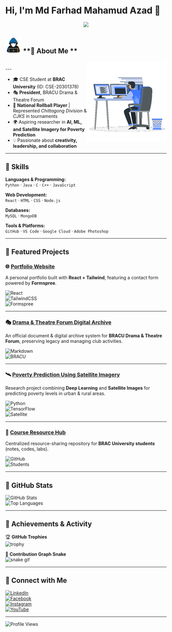 # Hi, I'm Md Farhad Mahamud Azad 👋  

<p align="center">
  <a href="https://github.com/DenverCoder1/readme-typing-svg"><img src="https://readme-typing-svg.herokuapp.com?font=Time+New+Roman&color=cyan&size=25&center=true&vCenter=true&width=600&height=100&lines=Assalamu+O+Alaikum+Warahmatullah;"></a>
</p>

## <picture><img src = "https://github.com/mfarhadma/mfarhadma/blob/main/gif/about_me.gif" width = 50px></picture> **🔹 About Me **

<picture> <img align="right" src="https://github.com/mfarhadma/mfarhadma/blob/main/gif/Right_Side.gif" width = 250px></picture>

<br>
---

- 🎓 CSE Student at **BRAC University** (ID: CSE-20301378)  
- 🎭 **President**, BRACU Drama & Theatre Forum  
- 🏑 **National Rollball Player** | Represented *Chittagong Division* & *CJKS* in tournaments  
- 🌍 Aspiring researcher in **AI, ML, and Satellite Imagery for Poverty Prediction**  
- 💡 Passionate about **creativity, leadership, and collaboration**  

---

## 🔹 Skills  

**Languages & Programming:**  
`Python` · `Java` · `C` · `C++` · `JavaScript`  

**Web Development:**  
`React` · `HTML` · `CSS` · `Node.js`  

**Databases:**  
`MySQL` · `MongoDB`  

**Tools & Platforms:**  
`GitHub` · `VS Code` · `Google Cloud` · `Adobe Photoshop`  

---

## 🔹 Featured Projects  

### 🌐 [Portfolio Website](https://github.com/farhad-azad/portfolio)  
A personal portfolio built with **React + Tailwind**, featuring a contact form powered by **Formspree**.  

![React](https://img.shields.io/badge/React-20232A?style=for-the-badge&logo=react&logoColor=61DAFB)  
![TailwindCSS](https://img.shields.io/badge/Tailwind_CSS-38B2AC?style=for-the-badge&logo=tailwind-css&logoColor=white)  
![Formspree](https://img.shields.io/badge/Formspree-FF4B2B?style=for-the-badge&logoColor=white)  

---

### 🎭 [Drama & Theatre Forum Digital Archive](https://github.com/farhad-azad/budtf-archive)  
An official document & digital archive system for **BRACU Drama & Theatre Forum**, preserving legacy and managing club activities.  

![Markdown](https://img.shields.io/badge/Markdown-000000?style=for-the-badge&logo=markdown&logoColor=white)  
![BRACU](https://img.shields.io/badge/BRACU-Drama%20Forum-blueviolet?style=for-the-badge)  

---

### 🛰 [Poverty Prediction Using Satellite Imagery](https://github.com/farhad-azad/poverty-prediction-ml)  
Research project combining **Deep Learning** and **Satellite Images** for predicting poverty levels in urban & rural areas.  

![Python](https://img.shields.io/badge/Python-3776AB?style=for-the-badge&logo=python&logoColor=white)  
![TensorFlow](https://img.shields.io/badge/TensorFlow-FF6F00?style=for-the-badge&logo=tensorflow&logoColor=white)  
![Satellite](https://img.shields.io/badge/Satellite_Imagery-2C3E50?style=for-the-badge)  

---

### 📘 [Course Resource Hub](https://github.com/farhad-azad/bracu-course-resource)  
Centralized resource-sharing repository for **BRAC University students** (notes, codes, labs).  

![GitHub](https://img.shields.io/badge/GitHub-181717?style=for-the-badge&logo=github&logoColor=white)  
![Students](https://img.shields.io/badge/BRACU-Students-brightgreen?style=for-the-badge)  

---

## 🔹 GitHub Stats  

![GitHub Stats](https://github-readme-stats.vercel.app/api?username=farhad-azad&show_icons=true&theme=tokyonight)  
![Top Languages](https://github-readme-stats.vercel.app/api/top-langs/?username=farhad-azad&layout=compact&theme=tokyonight)  

---

## 🔹 Achievements & Activity  

🏆 **GitHub Trophies**  
![trophy](https://github-profile-trophy.vercel.app/?username=farhad-azad&theme=onedark&row=1&column=6)  

🐍 **Contribution Graph Snake**  
![snake gif](https://github.com/farhad-azad/farhad-azad/blob/output/github-contribution-grid-snake.gif)  

---

## 🔹 Connect with Me  

[![LinkedIn](https://img.shields.io/badge/LinkedIn-blue?logo=linkedin&logoColor=white)](your-linkedin-url)  
[![Facebook](https://img.shields.io/badge/Facebook-1877F2?logo=facebook&logoColor=white)](your-fb-url)  
[![Instagram](https://img.shields.io/badge/Instagram-E4405F?logo=instagram&logoColor=white)](your-insta-url)  
[![YouTube](https://img.shields.io/badge/YouTube-FF0000?logo=youtube&logoColor=white)](your-youtube-url)  

---

![Profile Views](https://komarev.com/ghpvc/?username=farhad-azad)
